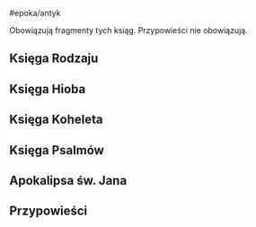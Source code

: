 #epoka/antyk

Obowiązują fragmenty tych ksiąg. Przypowieści nie obowiązują.
## Księga Rodzaju
## Księga Hioba

## Księga Koheleta

## Księga Psalmów

## Apokalipsa św. Jana

## Przypowieści